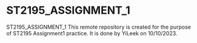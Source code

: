# ST2195_ASSIGNMENT_1
ST2195_ASSIGNMENT_1
This remote repository is created for the purpose of ST2195 Assignment1 practice. It is done by YiLeek on 10/10/2023.
